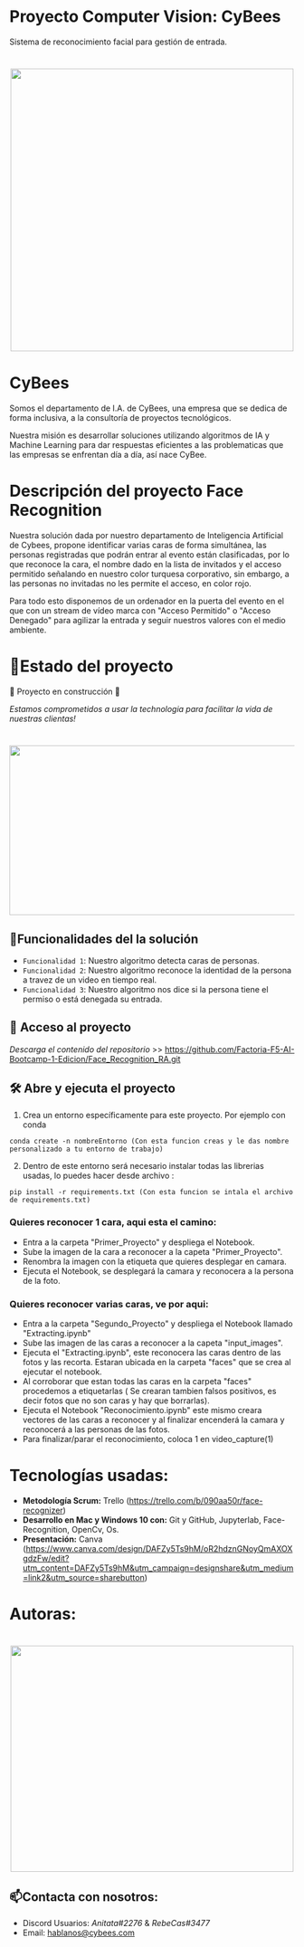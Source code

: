 # Proyecto Computer Vision: CyBees 
Sistema de reconocimiento facial para gestión de entrada.

<h1 align="center">
   <img align="center" width="500" height="500" src="https://user-images.githubusercontent.com/110160219/217216059-5c0c6041-01f5-4c95-9509-7bdb8bc96071.png">
</h1>

# CyBees
Somos el departamento de I.A. de CyBees, una empresa que se dedica de forma inclusiva,  a la consultoría de proyectos tecnológicos. 

Nuestra misión es desarrollar soluciones utilizando algoritmos de IA y Machine Learning para dar respuestas eficientes  a las problematicas que las empresas se enfrentan día a día, así nace CyBee.

# Descripción del proyecto Face Recognition 
Nuestra solución dada por nuestro departamento de Inteligencia Artificial de Cybees, propone identificar varias caras de forma simultánea, las personas registradas que podrán entrar al evento están clasificadas, por lo que reconoce la cara, el nombre dado en la lista de invitados y el acceso permitido señalando en nuestro color turquesa corporativo, sin embargo, a las personas no invitadas no les permite el acceso, en color rojo.

Para todo esto disponemos de un ordenador en la puerta del evento en el que con un stream de vídeo marca con "Acceso Permitido" o "Acceso Denegado" para agilizar la entrada y seguir nuestros valores con el medio ambiente.

# :mechanical_arm:Estado del proyecto
:construction: Proyecto en construcción :construction:

*Estamos comprometidos a usar la technologia para facilitar la vida de nuestras clientas!*

<h1 align="center">
   <img align="center" width="1000" height="300" src="https://user-images.githubusercontent.com/110160219/217234309-38f51411-a05c-4abe-b218-df4a8e5c576a.png"
</h1>




## :hammer:Funcionalidades del la solución

- `Funcionalidad 1`: Nuestro algoritmo detecta caras de personas.
- `Funcionalidad 2`: Nuestro algoritmo reconoce la identidad de la persona a travez de un video en tiempo real. 
- `Funcionalidad 3`: Nuestro algoritmo nos dice si la persona tiene el permiso o está denegada su entrada.

## 📁 Acceso al proyecto

*Descarga el contenido del repositorio* >> https://github.com/Factoria-F5-AI-Bootcamp-1-Edicion/Face_Recognition_RA.git 

## 🛠️ Abre y ejecuta el proyecto

1. Crea un entorno específicamente para este proyecto. Por ejemplo con conda 
```
conda create -n nombreEntorno (Con esta funcion creas y le das nombre personalizado a tu entorno de trabajo)
```
2. Dentro de este entorno será necesario instalar todas las librerias usadas, lo puedes hacer desde archivo :
```
pip install -r requirements.txt (Con esta funcion se intala el archivo de requirements.txt)
```

### Quieres reconocer 1 cara, aqui esta el camino: 

-  Entra a la carpeta "Primer_Proyecto" y despliega el Notebook.
- Sube la imagen de la cara a reconocer a la capeta "Primer_Proyecto".
- Renombra la imagen con la etiqueta que quieres desplegar en camara.
- Ejecuta el Notebook, se desplegará la camara y reconocera a la persona de la foto. 

### Quieres reconocer varias caras, ve por aqui: 

- Entra a la carpeta "Segundo_Proyecto" y despliega el Notebook llamado "Extracting.ipynb"
- Sube las imagen de las caras a reconocer a la capeta "input_images".
- Ejecuta el "Extracting.ipynb", este reconocera las caras dentro de las fotos y las recorta. Estaran ubicada en la carpeta "faces" que se crea al ejecutar el       notebook.
- Al corroborar que estan todas las caras en la carpeta "faces" procedemos a etiquetarlas ( Se crearan tambien falsos positivos, es decir fotos que no son caras y hay que borrarlas).
- Ejecuta el Notebook "Reconocimiento.ipynb" este mismo creara vectores de las caras a reconocer y al finalizar encenderá la camara y reconocerá a las personas de las fotos. 
- Para finalizar/parar el reconocimiento, coloca 1 en video_capture(1)


# Tecnologías usadas:

   - **Metodología Scrum:** Trello (https://trello.com/b/090aa50r/face-recognizer)
   - **Desarrollo en Mac y Windows 10 con:** Git y GitHub, Jupyterlab, Face-Recognition, OpenCv, Os.
   - **Presentación:** Canva (https://www.canva.com/design/DAFZy5Ts9hM/oR2hdznGNoyQmAXOXgdzFw/edit?utm_content=DAFZy5Ts9hM&utm_campaign=designshare&utm_medium=link2&utm_source=sharebutton) 

# Autoras:


<h1 align="center">
   <img align="center" width="500" height="400" src="https://user-images.githubusercontent.com/110160219/217214395-628db7e0-af18-4575-bf1a-1440e5d9c335.jpg">
</h1>


## :mailbox:Contacta con nosotros:
- Discord Usuarios: *Anitata#2276* & *RebeCas#3477*
- Email: hablanos@cybees.com







